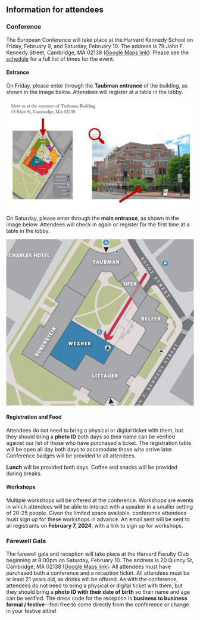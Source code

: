 ## Information for attendees

### Conference

The European Conference will take place at the Harvard Kennedy School on Friday, February 9, and Saturday, February 10. The address is 79 John F. Kennedy Street, Cambridge, MA 02138 ([Google Maps link](https://www.google.fr/maps/place/42%C2%B022'18.5%22N+71%C2%B007'17.8%22W/@42.371812,-71.121622,17z/data=!3m1!4b1!4m4!3m3!8m2!3d42.371812!4d-71.121622)). Please see the [schedule](https://euroconf.eu/schedule/) for a full list of times for the event.

#### Entrance
On Friday, please enter through the **Taubman entrance** of the building, as shown in the image below. Attendees will register at a table in the lobby. <div class='hks-map'>![image](hks_map_taubman.png)</div>

On Saturday, please enter through the **main entrance**, as shown in the image below. Attendees will check in again or register for the first time at a table in the lobby. <div class='hks-map'>![image](hks-map.png)</div>

#### Registration and Food
Attendees do not need to bring a physical or digital ticket with them, but they should bring a **photo ID** both days so their name can be verified against our list of those who have purchased a ticket. The registration table will be open all day both days to accomodate those who arrive later. Conference badges will be provided to all attendees.

**Lunch** will be provided both days. Coffee and snacks will be provided during breaks.

#### Workshops
Multiple workshops will be offered at the conference. Workshops are events in which attendees will be able to interact with a speaker in a smaller setting of 20-25 people. Given the limited space available, conference attendees must sign up for these workshops in advance. An email sent will be sent to all registrants on **February 7, 2024**, with a link to sign up for workshops.

### Farewell Gala

The farewell gala and reception will take place at the Harvard Faculty Club beginning at 8:00pm on Saturday, February 10. The address is 20 Quincy St, Cambridge, MA 02138 ([Google Maps link](https://www.google.com/maps/place/Harvard+Faculty+Club/@42.3732533,-71.1167595,17z/data=!3m1!4b1!4m6!3m5!1s0x89e377a7db192837:0xa7254ff63e9ae82e!8m2!3d42.3732494!4d-71.1141792!16s%2Fg%2F11bws8cjzj?entry=ttu)). All attendees must have purchased both a conference and a reception ticket. All attendees must be at least 21 years old, as drinks will be offered. As with the conference, attendees do not need to bring a physical or digital ticket with them, but they should bring a **photo ID with their date of birth** so their name and age can be verified. The dress code for the reception is **business to business formal / festive**--feel free to come directly from the conference or change in your festive attire! 
